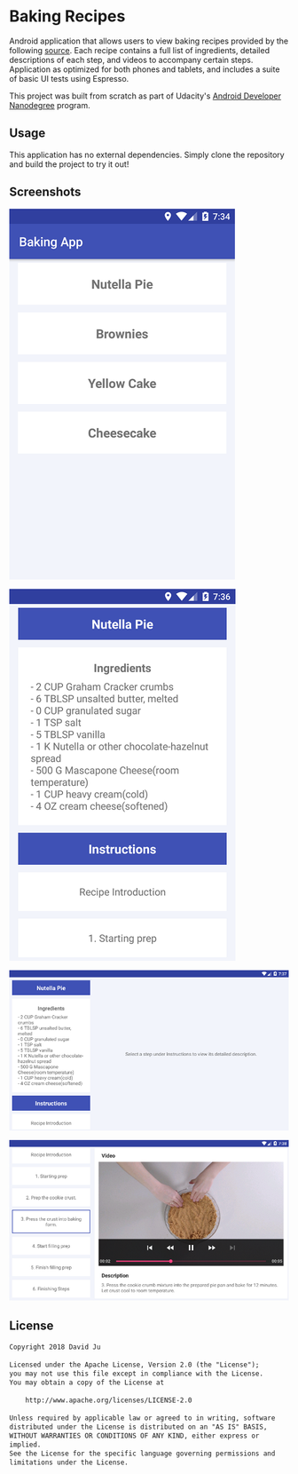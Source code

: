 # Baking Recipes

Android application that allows users to view baking recipes provided by the following [source](https://d17h27t6h515a5.cloudfront.net/topher/2017/May/59121517_baking/baking.json). Each recipe contains a full list of ingredients, detailed descriptions of each step, and videos to accompany certain steps. Application as optimized for both phones and tablets, and includes a suite of basic UI tests using Espresso.

This project was built from scratch as part of Udacity's [Android Developer Nanodegree](https://www.udacity.com/course/android-developer-nanodegree-by-google--nd801) program.

## Usage

This application has no external dependencies. Simply clone the repository and build the project to try it out!

## Screenshots

![](/images/screenshot_one.png)<!-- .element height="20%" width="20%" -->

![](/images/screenshot_two.png)<!-- .element height="20%" width="20%" -->

![](/images/screenshot_three.png)<!-- .element height="20%" width="20%" -->

![](/images/screenshot_four.png)<!-- .element height="20%" width="20%" -->

## License

    Copyright 2018 David Ju

    Licensed under the Apache License, Version 2.0 (the "License");
    you may not use this file except in compliance with the License.
    You may obtain a copy of the License at

        http://www.apache.org/licenses/LICENSE-2.0

    Unless required by applicable law or agreed to in writing, software
    distributed under the License is distributed on an "AS IS" BASIS,
    WITHOUT WARRANTIES OR CONDITIONS OF ANY KIND, either express or implied.
    See the License for the specific language governing permissions and
    limitations under the License.